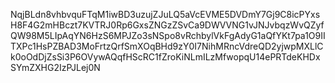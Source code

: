 NqjBLdn8vhbvquFTqM1iwBD3uzujZJuLQ5aVcEVME5DVDmY7Gj9C8icPYxsH8F4G2mHBczt7KVTRJ0Rp6GxsZNGzZSvCa9DWVVNG1vJNJvbqzWvQZyfQW98M5LIpAqYN6HzS6MPJZo3sNSpo8vRchbylVkFgAdyG1aQfYKt7pa1O9IITXPc1HsPZBAD3MoFrtzQrfSmXOqBHd9zY0I7NihMRncVdreQD2yjwpMXLlCk0oOdDjZsSi3P6OVywAQqfHScRC1fZroKiNLmILzMfwopqU14ePRTdeKHDxSYmZXHG2IzPJLej0N